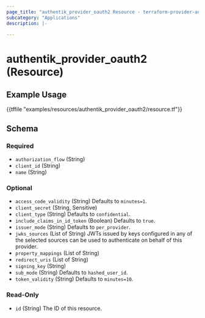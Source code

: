```yaml
---
page_title: "authentik_provider_oauth2 Resource - terraform-provider-authentik"
subcategory: "Applications"
description: |-
  
---
```


# authentik_provider_oauth2 (Resource)



## Example Usage

{{tffile "examples/resources/authentik_provider_oauth2/resource.tf"}}

<!-- schema generated by tfplugindocs -->
## Schema

### Required

- `authorization_flow` (String)
- `client_id` (String)
- `name` (String)

### Optional

- `access_code_validity` (String) Defaults to `minutes=1`.
- `client_secret` (String, Sensitive)
- `client_type` (String) Defaults to `confidential`.
- `include_claims_in_id_token` (Boolean) Defaults to `true`.
- `issuer_mode` (String) Defaults to `per_provider`.
- `jwks_sources` (List of String) JWTs issued by keys configured in any of the selected sources can be used to authenticate on behalf of this provider.
- `property_mappings` (List of String)
- `redirect_uris` (List of String)
- `signing_key` (String)
- `sub_mode` (String) Defaults to `hashed_user_id`.
- `token_validity` (String) Defaults to `minutes=10`.

### Read-Only

- `id` (String) The ID of this resource.



